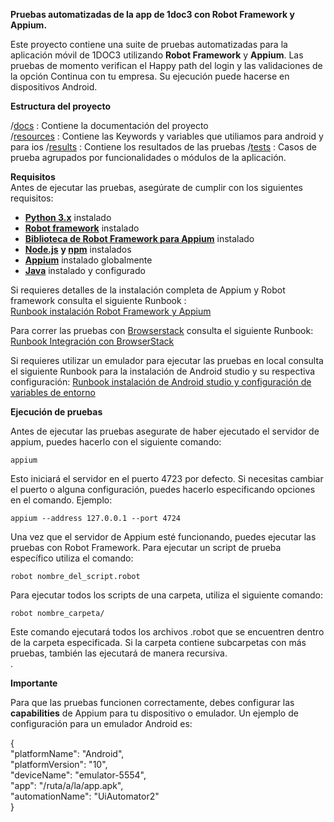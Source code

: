 **Pruebas automatizadas de la app de 1doc3 con Robot Framework y Appium.**

Este proyecto contiene una suite de pruebas automatizadas para la aplicación móvil de 1DOC3  utilizando  **Robot Framework** y  **Appium**. Las pruebas de momento verifican el Happy path del login y las validaciones de la opción Continua con tu empresa. Su ejecución puede hacerse en dispositivos Android. 

**Estructura del proyecto**

/[docs](https://github.com/1DOC3/automation-test/tree/main/docs) :  Contiene la documentación del proyecto  
/[resources](https://github.com/1DOC3/automation-test/tree/main/resources) : Contiene las Keywords y variables que utiliamos para android y para ios
/[results](https://github.com/1DOC3/automation-test/tree/main/results) : Contiene los resultados de las pruebas
/[tests](https://github.com/1DOC3/automation-test/tree/main/tests) :  Casos de prueba agrupados por funcionalidades o módulos de la aplicación.

**Requisitos**  
Antes de ejecutar las pruebas, asegúrate de cumplir con los siguientes requisitos: 

* [**Python 3.x**](https://www.python.org/downloads/)  instalado  
* [**Robot framework**](https://robotframework.org/)  instalado  
* [**Biblioteca de Robot Framework para Appium**](https://docs.robotframework.org/docs/different_libraries/appium) instalado  
* [**Node.js**](http://Node.js) **y [npm](https://nodejs.org/en/learn/getting-started/an-introduction-to-the-npm-package-manager)** instalados  
* [**Appium**](https://appium.io/docs/en/latest/quickstart/install/) instalado globalmente  
* [**Java**](https://www.java.com/es/) instalado y configurado

Si requieres detalles de la instalación completa de Appium y Robot framework consulta el siguiente Runbook :   
[Runbook instalación Robot Framework y Appium](https://github.com/1DOC3/automation-test/blob/main/docs/Runbook_Instalaci%C3%B3n_Robot_Framework_Appium.md)

Para correr las pruebas con [Browserstack](https://www.browserstack.com/) consulta el siguiente Runbook: [Runbook Integración con BrowserStack](https://github.com/1DOC3/automation-test/blob/main/docs/Runbook_%20Integraci%C3%B3n%20de%20BrowserStack%20con%20Robot%20Framework.md)

Si requieres utilizar un emulador para ejecutar las pruebas en local consulta el siguiente Runbook para la instalación de Android studio y su respectiva configuración: [Runbook instalación de Android studio y configuración de variables de entorno](https://github.com/1DOC3/automation-test/blob/main/docs/Runbook_%20Instalaci%C3%B3n%20de%20Android%20Studio%2C%20Configuraci%C3%B3n%20de%20Variables%20de%20Entorno%20y%20Creaci%C3%B3n%20de%20un%20Emulador.md)

**Ejecución de pruebas**

Antes de ejecutar las pruebas asegurate de haber ejecutado el servidor de appium, puedes hacerlo con el siguiente comando: 

`appium`

Esto iniciará el servidor en el puerto 4723 por defecto. Si necesitas cambiar el puerto o alguna configuración, puedes hacerlo especificando opciones en el comando. Ejemplo: 

`appium --address 127.0.0.1 --port 4724`

Una vez que el servidor de Appium esté funcionando, puedes ejecutar las pruebas con Robot Framework. Para ejecutar un script de prueba específico utiliza el comando: 

`robot nombre_del_script.robot`

Para ejecutar todos los scripts de una carpeta, utiliza el siguiente comando: 

`robot nombre_carpeta/`

Este comando ejecutará todos los archivos .robot que se encuentren dentro de la carpeta especificada. Si la carpeta contiene subcarpetas con más pruebas, también las ejecutará de manera recursiva.  
.

**Importante** 

Para que las pruebas funcionen correctamente, debes configurar las **capabilities** de Appium para tu dispositivo o emulador.  Un ejemplo de configuración para un emulador Android es:

{  
  "platformName": "Android",  
  "platformVersion": "10",  
  "deviceName": "emulator-5554",  
  "app": "/ruta/a/la/app.apk",  
  "automationName": "UiAutomator2"  
}
